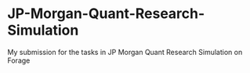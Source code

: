 # JP-Morgan-Quant-Research-Simulation
My submission for the tasks in JP Morgan Quant Research Simulation on Forage
